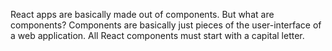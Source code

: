 React apps are basically made out of components. But what are components? Components are basically just pieces of the user-interface of a web application. All React components must start with a capital letter.